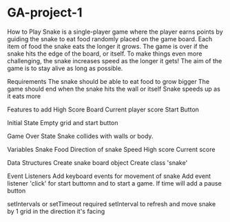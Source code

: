 # GA-project-1

How to Play
  Snake is a single-player game where the player earns points by guiding the snake to eat food randomly placed on the game board. Each item of food the snake eats the longer it grows. The game is over if the snake hits the edge of the board, or itself. To make things even more challenging, the snake increases speed as the longer it gets!
  The aim of the game is to stay alive as long as possible.

Requirements
  The snake should be able to eat food to grow bigger
  The game should end when the snake hits the wall or itself
  Snake speeds up as it eats more

Features to add
  High Score Board
  Current player score
  Start Button

Initial State
  Empty grid and start button

Game Over State
  Snake collides with walls or body.

Variables
  Snake
  Food
  Direction of snake
  Speed
  High score
  Current score

Data Structures
  Create snake board object
  Create class 'snake' 

Event Listeners
  Add keyboard events for movement of snake
  Add event listener 'click' for start buttomn and to start a game. If time will add a pause button

setIntervals or setTimeout required
  setInterval to refresh and move snake by 1 grid in the direction it's facing

